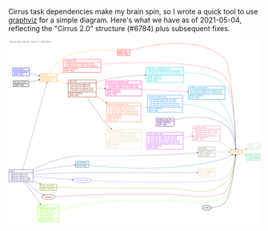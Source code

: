 Cirrus task dependencies make my brain spin, so I wrote a quick tool to use [graphviz](https://graphviz.org/) for a simple diagram. Here's what we have as of 2021-05-04, reflecting the "Cirrus 2.0" structure (#6784) plus subsequent fixes.

![Cirrus Dependencies as of 2021-05-04](cirrus-map.svg)
